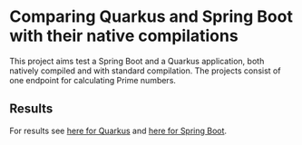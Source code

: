 # Comparing Quarkus and Spring Boot with their native compilations

This project aims test a Spring Boot and a Quarkus application, both natively compiled and with standard compilation. The projects consist of one endpoint for calculating Prime numbers.

## Results

For results see [here for Quarkus](quarkus/README.md) and [here for Spring Boot](spring/README.md).
